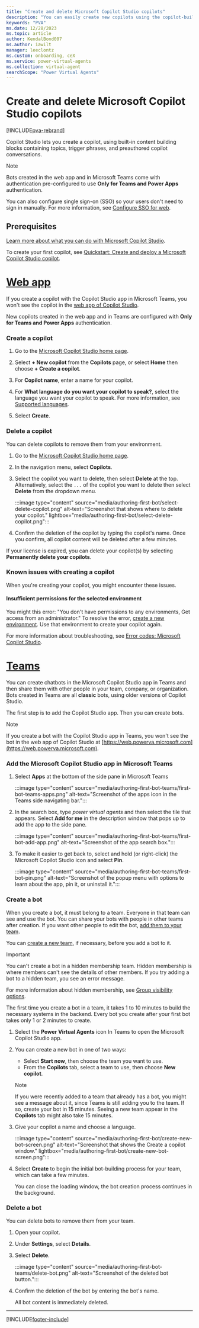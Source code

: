 ```yaml
---
title: "Create and delete Microsoft Copilot Studio copilots"
description: "You can easily create new copilots using the copilot-builder wizard in Microsoft Copilot Studio."
keywords: "PVA"
ms.date: 12/28/2023
ms.topic: article
author: KendalBond007
ms.author: iawilt
manager: leeclontz
ms.custom: onboarding, ceX
ms.service: power-virtual-agents
ms.collection: virtual-agent
searchScope: "Power Virtual Agents"
---
```


# Create and delete Microsoft Copilot Studio copilots

[!INCLUDE[pva-rebrand](includes/pva-rebrand.md)]

Copilot Studio lets you create a copilot, using built-in content building blocks containing topics, trigger phrases, and preauthored copilot conversations.

>[!NOTE]
> Bots created in the web app and in Microsoft Teams come with authentication pre-configured to use **Only for Teams and Power Apps** authentication.

You can also configure single sign-on (SSO) so your users don't need to sign in manually. For more information, see [Configure SSO for web](configure-sso.md).

## Prerequisites

[Learn more about what you can do with Microsoft Copilot Studio](fundamentals-what-is-power-virtual-agents.md).

To create your first copilot, see [Quickstart: Create and deploy a Microsoft Copilot Studio copilot](fundamentals-get-started.md).

# [Web app](#tab/web)

If you create a copilot with the Copilot Studio app in Microsoft Teams, you won't see the copilot in the [web app of Copilot Studio](https://web.powerva.microsoft.com).

New copilots created in the web app and in Teams are configured with **Only for Teams and Power Apps** authentication.

### Create a copilot

1. Go to the [Microsoft Copilot Studio home page](https://web.powerva.microsoft.com/).

1. Select **+ New copilot** from the **Copilots** page, or select **Home** then choose **+ Create a copilot**.

1. For **Copilot name**, enter a name for your copilot.

1. For **What language do you want your copilot to speak?**, select the language you want your copilot to speak. For more information, see [Supported languages](authoring-language-support.md).

1. Select **Create**.

### Delete a copilot

You can delete copilots to remove them from your environment.

1. Go to the [Microsoft Copilot Studio home page](https://web.powerva.microsoft.com/).

1. In the navigation menu, select **Copilots**.
1. Select the copilot you want to delete, then select **Delete** at the top. Alternatively, select the `...` of the copilot you want to delete then select **Delete** from the dropdown menu.

    :::image type="content" source="media/authoring-first-bot/select-delete-copilot.png" alt-text="Screenshot that shows where to delete your copilot." lightbox="media/authoring-first-bot/select-delete-copilot.png":::

1. Confirm the deletion of the copilot by typing the copilot's name. Once you confirm, all copilot content will be deleted after a few minutes.

If your license is expired, you can delete your copilot(s) by selecting **Permanently delete your copilots**.

### Known issues with creating a copilot

When you're creating your copilot, you might encounter these issues.

#### Insufficient permissions for the selected environment

You might this error: "You don't have permissions to any environments, Get access from an administrator." To resolve the error, [create a new environment](environments-first-run-experience.md). Use that environment to create your copilot again.

For more information about troubleshooting, see [Error codes: Microsoft Copilot Studio](error-codes.md).

# [Teams](#tab/teams)

You can create chatbots in the Microsoft Copilot Studio app in Teams and then share them with other people in your team, company, or organization. Bots created in Teams are all **classic** bots, using older versions of Copilot Studio.

The first step is to add the Copilot Studio app. Then you can create bots.

> [!NOTE]
> If you create a bot with the Copilot Studio app in Teams, you won't see the bot in the web app of Copilot Studio at [https://web.powerva.microsoft.com](https://web.powerva.microsoft.com).

### Add the Microsoft Copilot Studio app in Microsoft Teams

1. Select **Apps** at the bottom of the side pane in Microsoft Teams

    :::image type="content" source="media/authoring-first-bot-teams/first-bot-teams-apps.png" alt-text="Screenshot of the apps icon in the Teams side navigating bar.":::

1. In the search box, type _power virtual agents_ and then select the tile that appears. Select **Add for me** in the description window that pops up to add the app to the side pane.

    :::image type="content" source="media/authoring-first-bot-teams/first-bot-add-app.png" alt-text="Screenshot of the app search box.":::

1. To make it easier to get back to, select and hold (or right-click) the Microsoft Copilot Studio icon and select **Pin**.

    :::image type="content" source="media/authoring-first-bot-teams/first-bot-pin.png" alt-text="Screenshot of the popup menu with options to learn about the app, pin it, or uninstall it.":::

### Create a bot

When you create a bot, it must belong to a team. Everyone in that team can see and use the bot. You can share your bots with people in other teams after creation. If you want other people to edit the bot, [add them to your team](admin-share-bots.md).

You can [create a new team](/MicrosoftTeams/get-started-with-teams-create-your-first-teams-and-channels#create-a-team), if necessary, before you add a bot to it.

> [!IMPORTANT]
> You can't create a bot in a hidden membership team. Hidden membership is where members can't see the details of other members. If you try adding a bot to a hidden team, you see an error message.
>
> For more information about hidden membership, see [Group visibility options](/graph/api/resources/group#group-visibility-options).

The first time you create a bot in a team, it takes 1 to 10 minutes to build the necessary systems in the backend. Every bot you create after your first bot takes only 1 or 2 minutes to create.

1. Select the **Power Virtual Agents** icon In Teams to open the Microsoft Copilot Studio app.

1. You can create a new bot in one of two ways:
   - Select **Start now**, then choose the team you want to use.
   - From the **Copilots** tab, select a team to use, then choose **New copilot**.

   > [!NOTE]
   > If you were recently added to a team that already has a bot, you might see a message about it, since Teams is still adding you to the team. If so, create your bot in 15 minutes. Seeing a new team appear in the **Copilots** tab might also take 15 minutes.

1. Give your copilot a name and choose a language.

   :::image type="content" source="media/authoring-first-bot/create-new-bot-screen.png" alt-text="Screenshot that shows the Create a copilot window." lightbox="media/authoring-first-bot/create-new-bot-screen.png":::

1. Select **Create** to begin the initial bot-building process for your team, which can take a few minutes.

   You can close the loading window, the bot creation process continues in the background.

### Delete a bot

You can delete bots to remove them from your team.

1. Open your copilot.

1. Under **Settings**, select **Details**.

1. Select **Delete**.

   :::image type="content" source="media/authoring-first-bot-teams/delete-bot.png" alt-text="Screenshot of the deleted bot button.":::

1. Confirm the deletion of the bot by entering the bot's name.

   All bot content is immediately deleted.

---

[!INCLUDE[footer-include](includes/footer-banner.md)]
